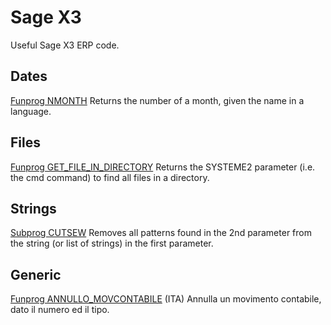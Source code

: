 # Sage X3

Useful Sage X3 ERP code.

## Dates

[Funprog NMONTH](Dates/YNMONTH.src)
Returns the number of a month, given the name in a language.

## Files

[Funprog GET_FILE_IN_DIRECTORY](Files/YGETFILEINDIRECTORY.src)
Returns the SYSTEME2 parameter (i.e. the cmd command) to find all files in a directory.

## Strings

[Subprog CUTSEW](Strings/YCUTSEW.src)
Removes all patterns found in the 2nd parameter from the string (or list of strings) in the first parameter.

## Generic

[Funprog ANNULLO_MOVCONTABILE](Generic/YANULMOVCONT.src)
(ITA) Annulla un movimento contabile, dato il numero ed il tipo.